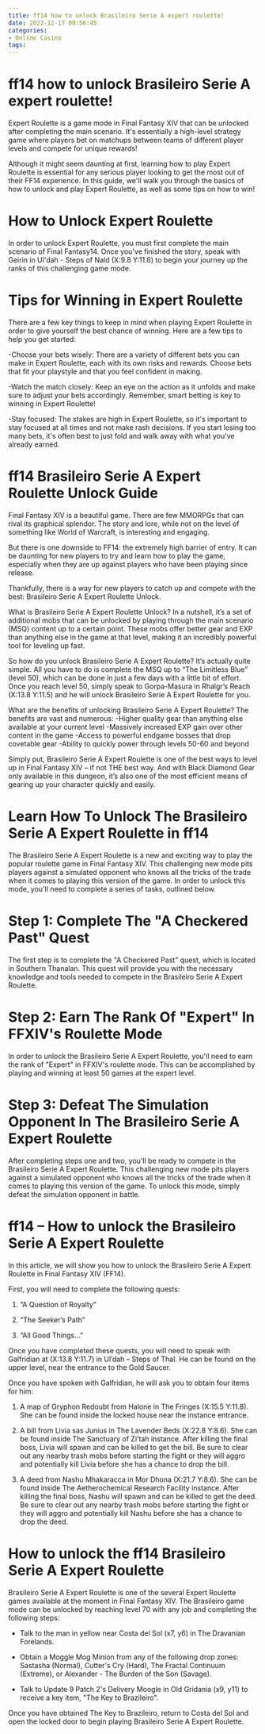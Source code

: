 ```yaml
---
title: ff14 how to unlock Brasileiro Serie A expert roulette!
date: 2022-12-17 00:56:45
categories:
- Online Casino
tags:
---
```



#  ff14 how to unlock Brasileiro Serie A expert roulette!

Expert Roulette is a game mode in Final Fantasy XIV that can be unlocked after completing the main scenario. It's essentially a high-level strategy game where players bet on matchups between teams of different player levels and compete for unique rewards!

Although it might seem daunting at first, learning how to play Expert Roulette is essential for any serious player looking to get the most out of their FF14 experience. In this guide, we'll walk you through the basics of how to unlock and play Expert Roulette, as well as some tips on how to win!

# How to Unlock Expert Roulette

In order to unlock Expert Roulette, you must first complete the main scenario of Final Fantasy14. Once you've finished the story, speak with Geirin in Ul'dah - Steps of Nald (X:9.8 Y:11.6) to begin your journey up the ranks of this challenging game mode.

# Tips for Winning in Expert Roulette

There are a few key things to keep in mind when playing Expert Roulette in order to give yourself the best chance of winning. Here are a few tips to help you get started:

-Choose your bets wisely: There are a variety of different bets you can make in Expert Roulette, each with its own risks and rewards. Choose bets that fit your playstyle and that you feel confident in making.

-Watch the match closely: Keep an eye on the action as it unfolds and make sure to adjust your bets accordingly. Remember, smart betting is key to winning in Expert Roulette!

-Stay focused: The stakes are high in Expert Roulette, so it's important to stay focused at all times and not make rash decisions. If you start losing too many bets, it's often best to just fold and walk away with what you've already earned.

#  ff14 Brasileiro Serie A Expert Roulette Unlock Guide

Final Fantasy XIV is a beautiful game. There are few MMORPGs that can rival its graphical splendor. The story and lore, while not on the level of something like World of Warcraft, is interesting and engaging.

But there is one downside to FF14: the extremely high barrier of entry. It can be daunting for new players to try and learn how to play the game, especially when they are up against players who have been playing since release.

Thankfully, there is a way for new players to catch up and compete with the best: Brasileiro Serie A Expert Roulette Unlock.

What is Brasileiro Serie A Expert Roulette Unlock? In a nutshell, it’s a set of additional mobs that can be unlocked by playing through the main scenario (MSQ) content up to a certain point. These mobs offer better gear and EXP than anything else in the game at that level, making it an incredibly powerful tool for leveling up fast.

So how do you unlock Brasileiro Serie A Expert Roulette? It’s actually quite simple. All you have to do is complete the MSQ up to “The Limitless Blue” (level 50), which can be done in just a few days with a little bit of effort. Once you reach level 50, simply speak to Gorpa-Masura in Rhalgr’s Reach (X:13.8 Y:11.5) and he will unlock Brasileiro Serie A Expert Roulette for you.

What are the benefits of unlocking Brasileiro Serie A Expert Roulette? The benefits are vast and numerous: 
-Higher quality gear than anything else available at your current level 
-Massively increased EXP gain over other content in the game 
-Access to powerful endgame bosses that drop covetable gear 
-Ability to quickly power through levels 50-60 and beyond 

Simply put, Brasileiro Serie A Expert Roulette is one of the best ways to level up in Final Fantasy XIV – if not THE best way. And with Black Diamond Gear only available in this dungeon, it’s also one of the most efficient means of gearing up your character quickly and easily.

#  Learn How To Unlock The Brasileiro Serie A Expert Roulette in ff14

The Brasileiro Serie A Expert Roulette is a new and exciting way to play the popular roulette game in Final Fantasy XIV. This challenging new mode pits players against a simulated opponent who knows all the tricks of the trade when it comes to playing this version of the game. In order to unlock this mode, you'll need to complete a series of tasks, outlined below.

# Step 1: Complete The "A Checkered Past" Quest

The first step is to complete the "A Checkered Past" quest, which is located in Southern Thanalan. This quest will provide you with the necessary knowledge and tools needed to compete in the Brasileiro Serie A Expert Roulette.

# Step 2: Earn The Rank Of "Expert" In FFXIV's Roulette Mode

In order to unlock the Brasileiro Serie A Expert Roulette, you'll need to earn the rank of "Expert" in FFXIV's roulette mode. This can be accomplished by playing and winning at least 50 games at the expert level.

# Step 3: Defeat The Simulation Opponent In The Brasileiro Serie A Expert Roulette

After completing steps one and two, you'll be ready to compete in the Brasileiro Serie A Expert Roulette. This challenging new mode pits players against a simulated opponent who knows all the tricks of the trade when it comes to playing this version of the game. To unlock this mode, simply defeat the simulation opponent in battle.

#  ff14 – How to unlock the Brasileiro Serie A Expert Roulette

In this article, we will show you how to unlock the Brasileiro Serie A Expert Roulette in Final Fantasy XIV (FF14).

First, you will need to complete the following quests:

1. “A Question of Royalty”

2. “The Seeker’s Path”

3. “All Good Things…”

Once you have completed these quests, you will need to speak with Galfridian at (X:13.8 Y:11.7) in Ul’dah – Steps of Thal. He can be found on the upper level, near the entrance to the Gold Saucer.

Once you have spoken with Galfridian, he will ask you to obtain four items for him:

1. A map of Gryphon Redoubt from Halone in The Fringes (X:15.5 Y:11.8). She can be found inside the locked house near the instance entrance.

2. A bill from Livia sas Junius in The Lavender Beds (X:22.8 Y:8.6). She can be found inside The Sanctuary of Zi’tah instance. After killing the final boss, Livia will spawn and can be killed to get the bill. Be sure to clear out any nearby trash mobs before starting the fight or they will aggro and potentially kill Livia before she has a chance to drop the bill.

3. A deed from Nashu Mhakaracca in Mor Dhona (X:21.7 Y:8.6). She can be found inside The Aetherochemical Research Facility instance. After killing the final boss, Nashu will spawn and can be killed to get the deed. Be sure to clear out any nearby trash mobs before starting the fight or they will aggro and potentially kill Nashu before she has a chance to drop the deed.

#  How to unlock the ff14 Brasileiro Serie A Expert Roulette

Brasileiro Serie A Expert Roulette is one of the several Expert Roulette games available at the moment in Final Fantasy XIV. The Brasileiro game mode can be unlocked by reaching level 70 with any job and completing the following steps:

- Talk to the man in yellow near Costa del Sol (x7, y6) in The Dravanian Forelands.

- Obtain a Moggle Mog Minion from any of the following drop zones: Sastasha (Normal), Cutter's Cry (Hard), The Fractal Continuum (Extreme), or Alexander - The Burden of the Son (Savage).

- Talk to Update 9 Patch 2's Delivery Moogle in Old Gridania (x9, y11) to receive a key item, "The Key to Brazileiro".


Once you have obtained The Key to Brazileiro, return to Costa del Sol and open the locked door to begin playing Brasileiro Serie A Expert Roulette.